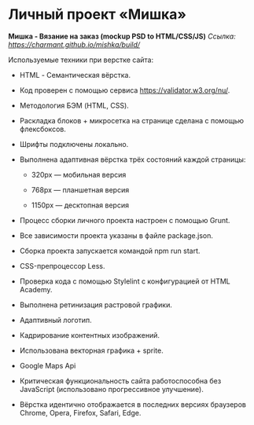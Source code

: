 # Личный проект «Мишка» 
**Мишка - Вязание на заказ (mockup PSD to HTML/CSS/JS)**
*Ссылка: https://charmant.github.io/mishka/build/*

Используемые техники при верстке сайта:

* HTML - Семантическая вёрстка.
* Код проверен с помощью сервиса https://validator.w3.org/nu/.
* Методология БЭМ (HTML, CSS).

* Раскладка блоков + микросетка на странице сделана с помощью флексбоксов.
* Шрифты подключены локально.

* Выполнена адаптивная вёрстка трёх состояний каждой страницы:
    
	- 320px — мобильная версия
	
	- 768px — планшетная версия
	
	- 1150px — десктопная версия

* Процесс сборки личного проекта настроен с помощью Grunt.
* Все зависимости проекта указаны в файле package.json.
* Сборка проекта запускается командой npm run start.
* CSS-препроцессор Less.
* Проверка кода с помощью Stylelint с конфигурацией от HTML Academy.

* Выполнена ретинизация растровой графики.
* Адаптивный логотип.
* Кадрирование контентных изображений.
* Использована векторная графика + sprite.
* Google Maps Api

* Критическая функциональность сайта работоспособна без JavaScript (использовано прогрессивное улучшение).

* Вёрстка идентично отображается в последних версиях браузеров Chrome, Opera, Firefox, Safari, Edge.







